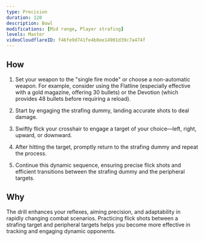 ```yaml
---
type: Precision
duration: 120
description: Bowl
modifications: [Mid range, Player strafing]
levels: Master
videoCloudflareID: f46fe9d741fe4b0ee14901d39c7a474f
---
```


## How

1. Set your weapon to the "single fire mode" or choose a non-automatic weapon. For example, consider using the Flatline (especially effective with a gold magazine, offering 30 bullets) or the Devotion (which provides 48 bullets before requiring a reload).

2. Start by engaging the strafing dummy, landing accurate shots to deal damage.

3. Swiftly flick your crosshair to engage a target of your choice—left, right, upward, or downward.

4. After hitting the target, promptly return to the strafing dummy and repeat the process.

5. Continue this dynamic sequence, ensuring precise flick shots and efficient transitions between the strafing dummy and the peripheral targets.

## Why

The drill enhances your reflexes, aiming precision, and adaptability in rapidly changing combat scenarios. Practicing flick shots between a strafing target and peripheral targets helps you become more effective in tracking and engaging dynamic opponents.
